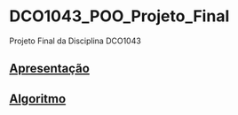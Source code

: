 # DCO1043_POO_Projeto_Final
Projeto Final da Disciplina DCO1043

## [Apresentação](https://github.com/victordcsilva/DCO1043_POO_Projeto_Final/blob/master/Web_Crawler.pdf)
## [Algoritmo](https://github.com/victordcsilva/DCO1043_POO_Projeto_Final/blob/master/Poo_web_exemplo_codificado.ipynb)
